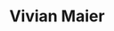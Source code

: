 ---
title: Vivian Maier
layout: photographer_layout
thumb: maier-thumb.jpg
main: maier-01.jpg
shots:
references:
---